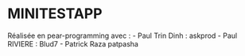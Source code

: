 # MINITESTAPP

Réalisée en pear-programming avec : 
    - Paul Trin Dinh : askprod
    - Paul RIVIERE : Blud7
    - Patrick Raza patpasha



